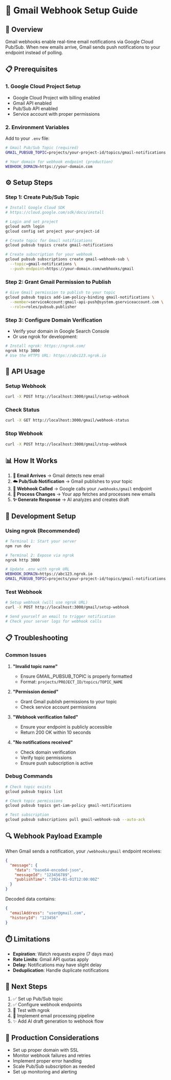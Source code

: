 # 📡 Gmail Webhook Setup Guide

## 🎯 Overview

Gmail webhooks enable real-time email notifications via Google Cloud Pub/Sub. When new emails arrive, Gmail sends push notifications to your endpoint instead of polling.

## 📋 Prerequisites

### 1. Google Cloud Project Setup
- Google Cloud Project with billing enabled
- Gmail API enabled
- Pub/Sub API enabled
- Service account with proper permissions

### 2. Environment Variables
Add to your `.env` file:
```bash
# Gmail Pub/Sub Topic (required)
GMAIL_PUBSUB_TOPIC=projects/your-project-id/topics/gmail-notifications

# Your domain for webhook endpoint (production)
WEBHOOK_DOMAIN=https://your-domain.com
```

## ⚙️ Setup Steps

### Step 1: Create Pub/Sub Topic
```bash
# Install Google Cloud SDK
# https://cloud.google.com/sdk/docs/install

# Login and set project
gcloud auth login
gcloud config set project your-project-id

# Create topic for Gmail notifications
gcloud pubsub topics create gmail-notifications

# Create subscription for your webhook
gcloud pubsub subscriptions create gmail-webhook-sub \
  --topic=gmail-notifications \
  --push-endpoint=https://your-domain.com/webhooks/gmail
```

### Step 2: Grant Gmail Permission to Publish
```bash
# Give Gmail permission to publish to your topic
gcloud pubsub topics add-iam-policy-binding gmail-notifications \
  --member=serviceAccount:gmail-api-push@system.gserviceaccount.com \
  --role=roles/pubsub.publisher
```

### Step 3: Configure Domain Verification
- Verify your domain in Google Search Console
- Or use ngrok for development:
```bash
# Install ngrok: https://ngrok.com/
ngrok http 3000
# Use the HTTPS URL: https://abc123.ngrok.io
```

## 🚀 API Usage

### Setup Webhook
```bash
curl -X POST http://localhost:3000/gmail/setup-webhook
```

### Check Status
```bash
curl -X GET http://localhost:3000/gmail/webhook-status
```

### Stop Webhook
```bash
curl -X POST http://localhost:3000/gmail/stop-webhook
```

## 📊 How It Works

1. **📧 Email Arrives** → Gmail detects new email
2. **☁️ Pub/Sub Notification** → Gmail publishes to your topic
3. **📡 Webhook Called** → Google calls your `/webhooks/gmail` endpoint
4. **🔄 Process Changes** → Your app fetches and processes new emails
5. **✨ Generate Response** → AI analyzes and creates draft

## 🔧 Development Setup

### Using ngrok (Recommended)
```bash
# Terminal 1: Start your server
npm run dev

# Terminal 2: Expose via ngrok
ngrok http 3000

# Update .env with ngrok URL
WEBHOOK_DOMAIN=https://abc123.ngrok.io
GMAIL_PUBSUB_TOPIC=projects/your-project-id/topics/gmail-notifications
```

### Test Webhook
```bash
# Setup webhook (will use ngrok URL)
curl -X POST http://localhost:3000/gmail/setup-webhook

# Send yourself an email to trigger notification
# Check your server logs for webhook calls
```

## 📋 Troubleshooting

### Common Issues

1. **"Invalid topic name"**
   - Ensure GMAIL_PUBSUB_TOPIC is properly formatted
   - Format: `projects/PROJECT_ID/topics/TOPIC_NAME`

2. **"Permission denied"**
   - Grant Gmail publish permissions to your topic
   - Check service account permissions

3. **"Webhook verification failed"**
   - Ensure your endpoint is publicly accessible
   - Return 200 OK within 10 seconds

4. **"No notifications received"**
   - Check domain verification
   - Verify topic permissions
   - Ensure push subscription is active

### Debug Commands
```bash
# Check topic exists
gcloud pubsub topics list

# Check topic permissions
gcloud pubsub topics get-iam-policy gmail-notifications

# Test subscription
gcloud pubsub subscriptions pull gmail-webhook-sub --auto-ack
```

## 🔍 Webhook Payload Example

When Gmail sends a notification, your `/webhooks/gmail` endpoint receives:

```json
{
  "message": {
    "data": "base64-encoded-json",
    "messageId": "123456789",
    "publishTime": "2024-01-01T12:00:00Z"
  }
}
```

Decoded data contains:
```json
{
  "emailAddress": "user@gmail.com", 
  "historyId": "123456"
}
```

## ⏱️ Limitations

- **Expiration**: Watch requests expire (7 days max)
- **Rate Limits**: Gmail API quotas apply
- **Delay**: Notifications may have slight delay
- **Deduplication**: Handle duplicate notifications

## 🎯 Next Steps

1. ✅ Set up Pub/Sub topic
2. ✅ Configure webhook endpoints  
3. 🔄 Test with ngrok
4. 📧 Implement email processing pipeline
5. ✨ Add AI draft generation to webhook flow

## 📝 Production Considerations

- Set up proper domain with SSL
- Monitor webhook failures and retries  
- Implement proper error handling
- Scale Pub/Sub subscription as needed
- Set up monitoring and alerting